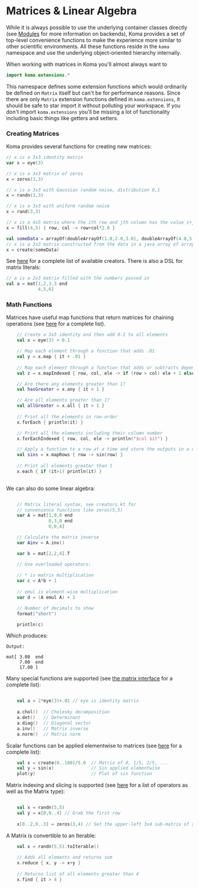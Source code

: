 # Matrices & Linear Algebra

While it is always possible to use the underlying container classes directly 
(see [Modules](Modules.md) for more information on backends), Koma provides a set of 
top-level convenience functions to make the experience more similar to other scientific 
environments. All these functions reside in the `koma` namespace and use the underlying 
object-oriented hierarchy internally.

When working with matrices in Koma you'll almost always want to 

```kotlin
import koma.extensions.*
```

This namespace defines some extension functions which would ordinarily be defined on `Matrix` itself but can't be for performance reasons. Since there are only `Matrix` extension functions defined in `koma.extensions`, it should be safe to star import it without polluting your workspace. If you don't import `koma.extensions` you'll be missing a lot of functionality including basic things like getters and setters.

### Creating Matrices

Koma provides several functions for creating new matrices:

```kotlin
// x is a 3x3 identity matrix
var x = eye(3)

// x is a 3x3 matrix of zeros
x = zeros(3,3)

// x is a 3x3 with Gaussian random noise, distribution 0,1
x = randn(3,3)

// x is a 3x3 with uniform random noise
x = rand(3,3)

// x is a 4x5 matrix where the ith row and jth column has the value i+j*2
x = fill(4,5) { row, col -> row+col*2.0 }

val someData = arrayOf(doubleArrayOf(1.0,2.0,3.0), doubleArrayOf(4.0,5.0,6.0))
// x is a 2x3 matrix constructed from the data in a java array of arrays
x = create(someData)
```

See [here](https://github.com/kyonifer/koma/blob/master/core/src/koma/creators.kt) for a complete list of
available creators. There is also a DSL for matrix literals:

```kotlin
// a is a 2x3 matrix filled with the numbers passed in
val a = mat[1,2,3.3 end
            4,5,6]
```

### Math Functions
Matrices have useful map functions that return matrices for chaining operations (see [here](https://github.com/kyonifer/koma/blob/master/core/src/koma/extensions/extensionfuncs.kt) for a complete list).

```kotlin
    // Create a 3x3 identity and then add 0.1 to all elements
    val x = eye(3) + 0.1

    // Map each element through a function that adds .01
    val y = x.map { it + .01 }
    
    // Map each element through a function that adds or subtracts depending on the element index
    val z = x.mapIndexed { row, col, ele -> if (row > col) ele + 1 else ele - 1 }

    // Are there any elements greater than 1?
    val hasGreater = x.any { it > 1 }

    // Are all elements greater than 1?
    val allGreater = x.all { it > 1 }
    
    // Print all the elements in row-order
    x.forEach { println(it) }

    // Print all the elements including their column number
    x.forEachIndexed { row, col, ele -> println("$col $it") }

    // Apply a function to a row at a time and store the outputs in a contiguous matrix
    val sins = x.mapRows { row -> sin(row) }
    
    // Print all elements greater than 1
    x.each { if (it>1) println(it) }
    
``` 

We can also do some linear algebra:

```kotlin

    // Matrix literal syntax, see creators.kt for 
    // convenience functions like zeros(5,5)
    var A = mat[1,0,0 end
                0,3,0 end
                0,0,4]

    // Calculate the matrix inverse
    var Ainv = A.inv()

    var b = mat[2,2,4].T

    // Use overloaded operators:
    
    // * is matrix multiplication 
    var c = A*b + 1
    
    // emul is element-wise multiplication
    var d = (A emul A) + 1

    // Number of decimals to show
    format("short")

    println(c)

```

Which produces:

```
Output:

mat[ 3.00  end
     7.00  end
     17.00 ]
```

Many special functions are supported (see [the matrix interface](https://github.com/kyonifer/koma/blob/master/core/src/koma/matrix/Matrix.kt) for a complete list):

```kotlin

    val a = 2*eye(3)+.01 // eye is identity matrix
    
    a.chol()  // Cholesky decomposition
    a.det()   // Determinant
    a.diag()  // Diagonal vector
    a.inv()   // Matrix inverse
    a.norm()  // Matrix norm

```

Scalar functions can be applied elementwise to matrices (see [here](https://github.com/kyonifer/koma/blob/master/core/src/koma/scalarfuncs.kt) for a complete list):

```kotlin
    val x = create(0..100)/5.0  // Matrix of 0, 1/5, 2/5, ...
    val y = sin(x)              // Sin applied elementwise
    plot(y)                     // Plot of sin function
```

Matrix indexing and slicing is supported (see [here](https://github.com/kyonifer/koma/blob/master/core/src/koma/operators.kt) for a list of operators as well as the Matrix<T> type):

```kotlin

    val x = randn(5,5)
    val y = x[0,0..4] // Grab the first row
    
    x[0..2,0..3] = zeros(3,4) // Set the upper-left 3x4 sub-matrix of x to zero

```

A Matrix is convertible to an Iterable:

```kotlin
    val x = randn(5,5).toIterable()
    
    // Adds all elements and returns sum
    x.reduce { x, y -> x+y }
    
    // Returns list of all elements greater than 4
    x.find { it > 4 }

```

